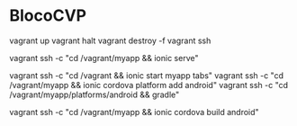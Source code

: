 # BlocoCVP

vagrant up vagrant halt vagrant destroy -f vagrant ssh

vagrant ssh -c "cd /vagrant/myapp && ionic serve"

vagrant ssh -c "cd /vagrant && ionic start myapp tabs" vagrant ssh -c "cd /vagrant/myapp && ionic cordova platform add android" vagrant ssh -c "cd /vagrant/myapp/platforms/android && gradle"

vagrant ssh -c "cd /vagrant/myapp && ionic cordova build android"